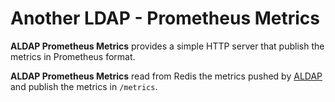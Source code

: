 # Another LDAP - Prometheus Metrics

**ALDAP Prometheus Metrics** provides a simple HTTP server that publish the metrics in Prometheus format.

**ALDAP Prometheus Metrics** read from Redis the metrics pushed by [ALDAP](https://github.com/dignajar/another-ldap) and publish the metrics in `/metrics`.

